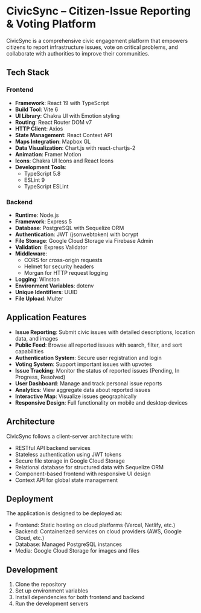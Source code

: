# CivicSync – Citizen-Issue Reporting & Voting Platform

CivicSync is a comprehensive civic engagement platform that empowers citizens to report infrastructure issues, vote on critical problems, and collaborate with authorities to improve their communities.

## Tech Stack

### Frontend
- **Framework**: React 19 with TypeScript
- **Build Tool**: Vite 6
- **UI Library**: Chakra UI with Emotion styling
- **Routing**: React Router DOM v7
- **HTTP Client**: Axios
- **State Management**: React Context API
- **Maps Integration**: Mapbox GL
- **Data Visualization**: Chart.js with react-chartjs-2
- **Animation**: Framer Motion
- **Icons**: Chakra UI Icons and React Icons
- **Development Tools**:
  - TypeScript 5.8
  - ESLint 9
  - TypeScript ESLint

### Backend
- **Runtime**: Node.js
- **Framework**: Express 5
- **Database**: PostgreSQL with Sequelize ORM
- **Authentication**: JWT (jsonwebtoken) with bcrypt
- **File Storage**: Google Cloud Storage via Firebase Admin
- **Validation**: Express Validator
- **Middleware**:
  - CORS for cross-origin requests
  - Helmet for security headers
  - Morgan for HTTP request logging
- **Logging**: Winston
- **Environment Variables**: dotenv
- **Unique Identifiers**: UUID
- **File Upload**: Multer

## Application Features

- **Issue Reporting**: Submit civic issues with detailed descriptions, location data, and images
- **Public Feed**: Browse all reported issues with search, filter, and sort capabilities
- **Authentication System**: Secure user registration and login
- **Voting System**: Support important issues with upvotes
- **Issue Tracking**: Monitor the status of reported issues (Pending, In Progress, Resolved)
- **User Dashboard**: Manage and track personal issue reports
- **Analytics**: View aggregate data about reported issues
- **Interactive Map**: Visualize issues geographically
- **Responsive Design**: Full functionality on mobile and desktop devices

## Architecture

CivicSync follows a client-server architecture with:
- RESTful API backend services
- Stateless authentication using JWT tokens
- Secure file storage in Google Cloud Storage
- Relational database for structured data with Sequelize ORM
- Component-based frontend with responsive UI design
- Context API for global state management

## Deployment

The application is designed to be deployed as:
- Frontend: Static hosting on cloud platforms (Vercel, Netlify, etc.)
- Backend: Containerized services on cloud providers (AWS, Google Cloud, etc.)
- Database: Managed PostgreSQL instances
- Media: Google Cloud Storage for images and files

## Development

1. Clone the repository
2. Set up environment variables
3. Install dependencies for both frontend and backend
4. Run the development servers
